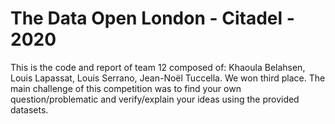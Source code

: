 # The Data Open London - Citadel - 2020

This is the code and report of team 12 composed of: Khaoula Belahsen, Louis Lapassat, Louis Serrano, Jean-Noël Tuccella. We won third place. The main challenge of this competition was to find your own question/problematic and verify/explain your ideas using the provided datasets.
